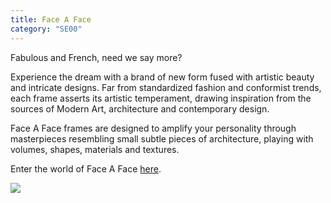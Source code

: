 ```yaml
---
title: Face A Face
category: "SE00"
---
```

<div class="employee-heading">
<p>Fabulous and French, need we say more? 

<p>Experience the dream with a brand of new form fused with artistic beauty and intricate designs. Far from standardized fashion and conformist trends, each frame asserts its artistic temperament, drawing inspiration from the sources of Modern Art, architecture and contemporary design.

<p>Face A Face frames are designed to amplify your personality through masterpieces resembling small subtle pieces of architecture, playing with volumes, shapes, materials and textures.
<p>
 <p>Enter the world of Face A Face <a href="http://www.faceaface-paris.com/?lang=en" target="_">here</a>.

 ![](/uploads/face-a-face-detail.jpg)

</div>

